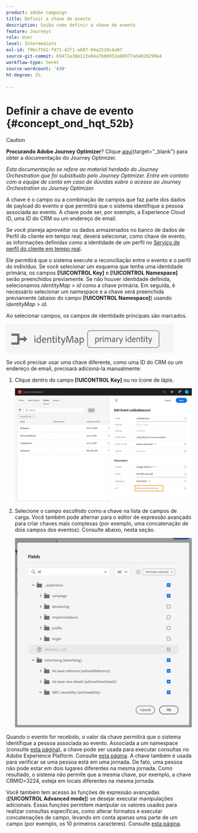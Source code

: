 ```yaml
---
product: adobe campaign
title: Definir a chave de evento
description: Saiba como definir a chave de evento
feature: Journeys
role: User
level: Intermediate
exl-id: 79bcf562-f971-42f1-a607-94a2510c4a07
source-git-commit: 69471a36b113e04a7bb0953a90977ad4020299e4
workflow-type: tm+mt
source-wordcount: '439'
ht-degree: 2%

---
```


# Definir a chave de evento {#concept_ond_hqt_52b}


>[!CAUTION]
>
>**Procurando Adobe Journey Optimizer**? Clique [aqui](https://experienceleague.adobe.com/pt-br/docs/journey-optimizer/using/ajo-home){target="_blank"} para obter a documentação do Journey Optimizer.
>
>
>_Esta documentação se refere ao material herdado do Journey Orchestration que foi substituído pelo Journey Optimizer. Entre em contato com a equipe de conta em caso de dúvidas sobre o acesso ao Journey Orchestration ou Journey Optimizer._


A chave é o campo ou a combinação de campos que faz parte dos dados de payload do evento e que permitirá que o sistema identifique a pessoa associada ao evento. A chave pode ser, por exemplo, a Experience Cloud ID, uma ID do CRM ou um endereço de email.

Se você planeja aproveitar os dados armazenados no banco de dados de Perfil do cliente em tempo real, deverá selecionar, como chave de evento, as informações definidas como a identidade de um perfil no [Serviço de perfil do cliente em tempo real](https://experienceleague.adobe.com/docs/experience-platform/profile/home.html?lang=pt-BR).

Ele permitirá que o sistema execute a reconciliação entre o evento e o perfil do indivíduo. Se você selecionar um esquema que tenha uma identidade primária, os campos **[!UICONTROL Key]** e **[!UICONTROL Namespace]** serão preenchidos previamente. Se não houver identidade definida, selecionamos _identityMap > id_ como a chave primária. Em seguida, é necessário selecionar um namespace e a chave será preenchida previamente (abaixo do campo **[!UICONTROL Namespace]**) usando _identityMap > id_.

Ao selecionar campos, os campos de identidade principais são marcados.

![](../assets/primary-identity.png)

Se você precisar usar uma chave diferente, como uma ID do CRM ou um endereço de email, precisará adicioná-la manualmente:

1. Clique dentro do campo **[!UICONTROL Key]** ou no ícone de lápis.

   ![](../assets/journey16.png)

1. Selecione o campo escolhido como a chave na lista de campos de carga. Você também pode alternar para o editor de expressão avançado para criar chaves mais complexas (por exemplo, uma concatenação de dois campos dos eventos). Consulte abaixo, nesta seção.

   ![](../assets/journey20.png)

Quando o evento for recebido, o valor da chave permitirá que o sistema identifique a pessoa associada ao evento. Associada a um namespace (consulte [esta página](../event/selecting-the-namespace.md)), a chave pode ser usada para executar consultas no Adobe Experience Platform. Consulte [esta página](../building-journeys/about-orchestration-activities.md).
A chave também é usada para verificar se uma pessoa está em uma jornada. De fato, uma pessoa não pode estar em dois lugares diferentes na mesma jornada. Como resultado, o sistema não permite que a mesma chave, por exemplo, a chave CRMID=3224, esteja em locais diferentes na mesma jornada.

Você também tem acesso às funções de expressão avançadas (**[!UICONTROL Advanced mode]**) se desejar executar manipulações adicionais. Essas funções permitem manipular os valores usados para realizar consultas específicas, como alterar formatos e executar concatenações de campo, levando em conta apenas uma parte de um campo (por exemplo, os 10 primeiros caracteres). Consulte [esta página](../expression/expressionadvanced.md).
